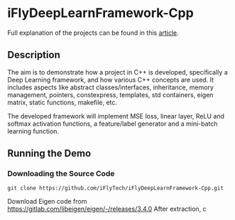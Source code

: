 # iFlyDeepLearnFramework-Cpp

Full explanation of the projects can be found in this [article](https://foundationsofdl.com/2022/02/12/neural-network-from-scratch-part-5-c-deep-learning-framework-implementation/).

## Description

The aim is to demonstrate how a project in C++ is developed, specifically a Deep Learning framework, and how various C++ concepts are used. It includes aspects like abstract classes/interfaces, inheritance, memory management, pointers, constexpress, templates, std containers, eigen matrix, static functions, makefile, etc.

The developed framework will implement MSE loss, linear layer, ReLU and softmax activation functions, a feature/label generator and a mini-batch learning function.

## Running the Demo

### Downloading the Source Code

```
git clone https://github.com/iFlyTech/iFlyDeepLearnFramework-Cpp.git
```
Download Eigen code from https://gitlab.com/libeigen/eigen/-/releases/3.4.0
After extraction, c